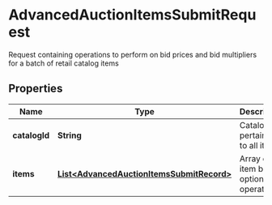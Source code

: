 

# AdvancedAuctionItemsSubmitRequest

Request containing operations to perform on bid prices and bid multipliers for a batch of retail catalog items

## Properties

| Name | Type | Description | Notes |
|------------ | ------------- | ------------- | -------------|
|**catalogId** | **String** | Catalog id pertaining to all items |  |
|**items** | [**List&lt;AdvancedAuctionItemsSubmitRecord&gt;**](AdvancedAuctionItemsSubmitRecord.md) | Array of item bid option operations |  |



